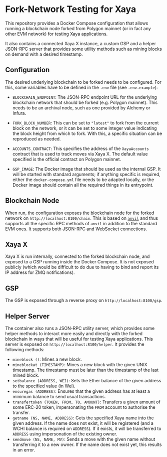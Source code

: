 # Fork-Network Testing for Xaya

This repository provides a Docker Compose configuration that allows
running a blockchain node forked from Polygon mainnet (or in fact any
other EVM network) for testing Xaya applications.

It also contains a connected Xaya X instance, a custom GSP and a helper JSON-RPC
server that provides some utility methods such as mining blocks on demand with
a desired timestamp.

## Configuration

The desired underlying blockchain to be forked needs to be configured.  For
this, some variables have to be defined in the `.env` file (see `.env.example`):

- `BLOCKCHAIN_ENDPOINT`:  The JSON-RPC endpoint URL for the underlying
  blockchain network that should be forked (e.g. Polygon mainnet).  This needs
  to be an archival node, such as one provided by Alchemy or Infura.

- `FORK_BLOCK_NUMBER`:  This can be set to `"latest"` to fork from the current
  block on the network, or it can be set to some integer value indicating the
  block height from which to fork.  With this, a specific situation can
  be reproduced as needed.

- `ACCOUNTS_CONTRACT`:  This specifies the address of the `XayaAccounts`
  contract that is used to track moves via Xaya X.  The default value specified
  is the official contract on Polygon mainnet.

- `GSP_IMAGE`:  The Docker image that should be used as the internal GSP.
  It will be started with standard arguments; if anything specific is required,
  either the `docker-compose.yml` file needs to be adapted locally, or the
  Docker image should contain all the required things in its entrypoint.

## Blockchain Node

When run, the configuration exposes the blockchain node for the forked network
on `http://localhost:8100/chain`.  This is based on
[`anvil`](https://book.getfoundry.sh/reference/anvil/) and thus supports
all the specific RPC methods of `anvil` in addition to the standard EVM ones.
It supports both JSON-RPC and WebSocket connections.

## Xaya X

Xaya X is run internally, connected to the forked blockchain node, and exposed
to a GSP running inside the Docker Compose.  It is not exposed publicly
(which would be difficult to do due to having to bind and report its
IP address for ZMQ notifications).

## GSP

The GSP is exposed through a reverse proxy on `http://localhost:8100/gsp`.

## Helper Server

The container also runs a JSON-RPC utility server, which provides some
helper methods to interact more easily and directly with the forked blockchain
in ways that will be useful for testing Xaya applications.  This server is
exposed on `http://localhost:8100/helper`.  It provides the following
methods:

- `mineblock ()`: Mines a new block.
- `mineblockat (TIMESTAMP)`: Mines a new block with the given UNIX timestamp.
  The timestamp must be later than the timestamp of the last mined block.
- `setbalance (ADDRESS, WEI)`: Sets the Ether balance of the given address
  to the specified value (in Wei).
- `ensuregas (ADDRESS)`: Ensures that the given address has at least a
  minimum balance to send usual transactions.
- `transfertoken (TOKEN, FROM, TO, AMOUNT)`: Transfers a given amount
  of some ERC-20 token, impersonating the `FROM` account to authorise
  the transfer.
- `getname (NS, NAME, ADDRESS)`: Gets the specified Xaya name into the
  given address.  If the name does not exist, it will be registered (and
  a WCHI balance is required on `ADDRESS`).  If it exists, it will be
  transferred to `ADDRESS` using impersonation of the existing owner.
- `sendmove (NS, NAME, MV)`: Sends a move with the given name without
  transferring it to a new owner.  If the name does not exist yet, this
  results in an error.
